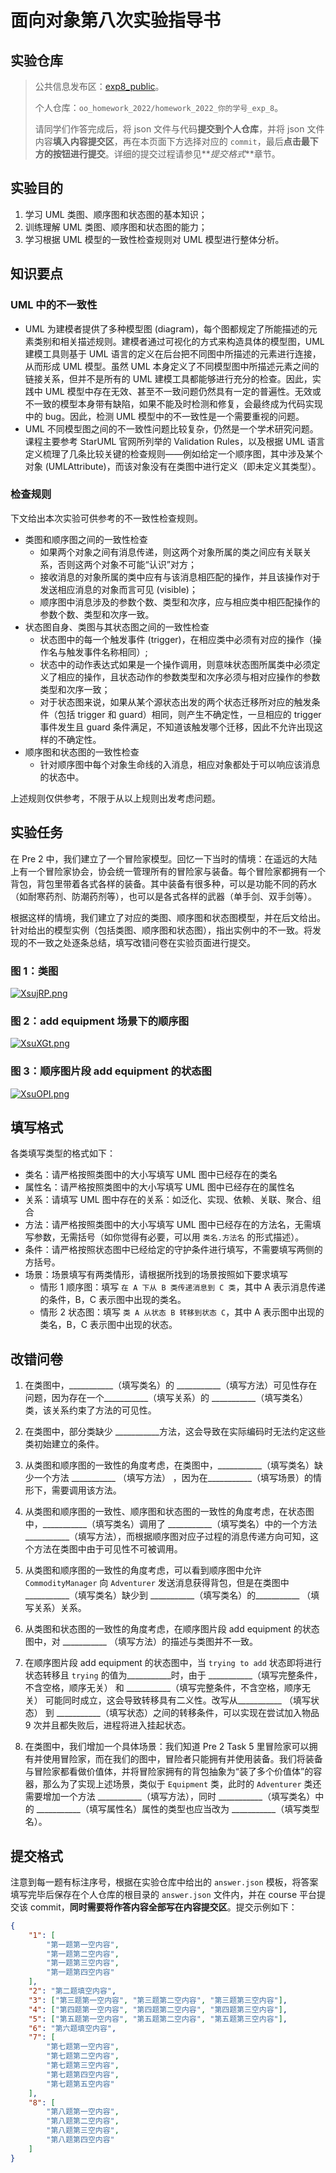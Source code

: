 # 面向对象第八次实验指导书

## 实验仓库

> 公共信息发布区：[exp8_public](http://gitlab.oo.buaa.edu.cn/2022_public/experiment/exp8_public)。
>
> 个人仓库：`oo_homework_2022/homework_2022_你的学号_exp_8`。
>
> 请同学们作答完成后，将 json 文件与代码**提交到个人仓库**，并将 json 文件内容**填入内容提交区**，再在本页面下方选择对应的 `commit`，最后**点击最下方的按钮进行提交**。详细的提交过程请参见**_提交格式_**章节。

## 实验目的

1. 学习 UML 类图、顺序图和状态图的基本知识；
2. 训练理解 UML 类图、顺序图和状态图的能力；
3. 学习根据 UML 模型的一致性检查规则对 UML 模型进行整体分析。

## 知识要点

### UML 中的不一致性

- UML 为建模者提供了多种模型图 (diagram)，每个图都规定了所能描述的元素类别和相关描述规则。建模者通过可视化的方式来构造具体的模型图，UML 建模工具则基于 UML 语言的定义在后台把不同图中所描述的元素进行连接，从而形成 UML 模型。虽然 UML 本身定义了不同模型图中所描述元素之间的链接关系，但并不是所有的 UML 建模工具都能够进行充分的检查。因此，实践中 UML 模型中存在无效、甚至不一致问题仍然具有一定的普遍性。无效或不一致的模型本身带有缺陷，如果不能及时检测和修复，会最终成为代码实现中的 bug。因此，检测 UML 模型中的不一致性是一个需要重视的问题。
- UML 不同模型图之间的不一致性问题比较复杂，仍然是一个学术研究问题。课程主要参考 StarUML 官网所列举的 Validation Rules，以及根据 UML 语言定义梳理了几条比较关键的检查规则——例如给定一个顺序图，其中涉及某个对象 (UMLAttribute)，而该对象没有在类图中进行定义（即未定义其类型）。

### 检查规则

下文给出本次实验可供参考的不一致性检查规则。

- 类图和顺序图之间的一致性检查
  - 如果两个对象之间有消息传递，则这两个对象所属的类之间应有关联关系，否则这两个对象不可能“认识”对方；
  - 接收消息的对象所属的类中应有与该消息相匹配的操作，并且该操作对于发送相应消息的对象而言可见 (visible)；
  - 顺序图中消息涉及的参数个数、类型和次序，应与相应类中相匹配操作的参数个数、类型和次序一致。
- 状态图自身、类图与其状态图之间的一致性检查
  - 状态图中的每一个触发事件 (trigger)，在相应类中必须有对应的操作（操作名与触发事件名称相同）;
  - 状态中的动作表达式如果是一个操作调用，则意味状态图所属类中必须定义了相应的操作，且状态动作的参数类型和次序必须与相对应操作的参数类型和次序一致；
  - 对于状态图来说，如果从某个源状态出发的两个状态迁移所对应的触发条件（包括 trigger 和 guard）相同，则产生不确定性，一旦相应的 trigger 事件发生且 guard 条件满足，不知道该触发哪个迁移，因此不允许出现这样的不确定性。
- 顺序图和状态图的一致性检查
  - 针对顺序图中每个对象生命线的入消息，相应对象都处于可以响应该消息的状态中。

上述规则仅供参考，不限于从以上规则出发考虑问题。

## 实验任务

在 Pre 2 中，我们建立了一个冒险家模型。回忆一下当时的情境：在遥远的大陆上有一个冒险家协会，协会统一管理所有的冒险家与装备。每个冒险家都拥有一个背包，背包里带着各式各样的装备。其中装备有很多种，可以是功能不同的药水（如耐寒药剂、防潮药剂等），也可以是各式各样的武器（单手剑、双手剑等）。

根据这样的情境，我们建立了对应的类图、顺序图和状态图模型，并在后文给出。针对给出的模型实例（包括类图、顺序图和状态图），指出实例中的不一致。将发现的不一致之处逐条总结，填写改错问卷在实验页面进行提交。

### 图 1：类图

[![XsujRP.png](https://s1.ax1x.com/2022/06/09/XsujRP.png)](https://imgtu.com/i/XsujRP)

### 图 2：add equipment 场景下的顺序图

[![XsuXGt.png](https://s1.ax1x.com/2022/06/09/XsuXGt.png)](https://imgtu.com/i/XsuXGt)

### 图 3：顺序图片段 add equipment 的状态图

[![XsuOPI.png](https://s1.ax1x.com/2022/06/09/XsuOPI.png)](https://imgtu.com/i/XsuOPI)

## 填写格式

各类填写类型的格式如下：

- 类名：请严格按照类图中的大小写填写 UML 图中已经存在的类名
- 属性名：请严格按照类图中的大小写填写 UML 图中已经存在的属性名
- 关系：请填写 UML 图中存在的关系：如泛化、实现、依赖、关联、聚合、组合
- 方法：请严格按照类图中的大小写填写 UML 图中已经存在的方法名，无需填写参数，无需括号（如你觉得有必要，可以用 `类名.方法名` 的形式描述）。
- 条件：请严格按照状态图中已经给定的守护条件进行填写，不需要填写两侧的方括号。
- 场景：场景填写有两类情形，请根据所找到的场景按照如下要求填写
  - 情形 1 顺序图：填写 `在 A 下从 B 类传递消息到 C 类`，其中 A 表示消息传递的条件，B，C 表示图中出现的类名。
  - 情形 2 状态图：填写 `类 A 从状态 B 转移到状态 C`，其中 A 表示图中出现的类名，B，C 表示图中出现的状态。

## 改错问卷

1. 在类图中，\_\_\_\_\_\_\_\_\_\_\_（填写类名）的 \_\_\_\_\_\_\_\_\_\_\_（填写方法）可见性存在问题，因为存在一个\_\_\_\_\_\_\_\_\_\_\_（填写关系）的 \_\_\_\_\_\_\_\_\_\_\_（填写类名）类，该关系约束了方法的可见性。

2. 在类图中，部分类缺少 \_\_\_\_\_\_\_\_\_\_\_方法，这会导致在实际编码时无法约定这些类初始建立的条件。

3. 从类图和顺序图的一致性的角度考虑，在类图中，\_\_\_\_\_\_\_\_\_\_\_（填写类名）缺少一个方法 \_\_\_\_\_\_\_\_\_\_\_ （填写方法） ，因为在\_\_\_\_\_\_\_\_\_\_\_（填写场景）的情形下，需要调用该方法。

4. 从类图和顺序图的一致性、顺序图和状态图的一致性的角度考虑，在状态图中，\_\_\_\_\_\_\_\_\_\_\_（填写类名）调用了 \_\_\_\_\_\_\_\_\_\_\_（填写类名）中的一个方法 \_\_\_\_\_\_\_\_\_\_\_（填写方法），而根据顺序图对应子过程的消息传递方向可知，这个方法在类图中由于可见性不可被调用。

5. 从类图和顺序图的一致性的角度考虑，可以看到顺序图中允许 `CommodityManager` 向 `Adventurer` 发送消息获得背包，但是在类图中\_\_\_\_\_\_\_\_\_\_\_（填写类名）缺少到 \_\_\_\_\_\_\_\_\_\_\_（填写类名）的\_\_\_\_\_\_\_\_\_\_\_ （填写关系）关系。

6. 从类图和状态图的一致性的角度考虑，在顺序图片段 add equipment 的状态图中，对 \_\_\_\_\_\_\_\_\_\_\_ （填写方法）的描述与类图并不一致。

7. 在顺序图片段 add equipment 的状态图中，当 `trying to add` 状态即将进行状态转移且 `trying` 的值为\_\_\_\_\_\_\_\_\_\_\_时，由于 \_\_\_\_\_\_\_\_\_\_\_（填写完整条件，不含空格，顺序无关） 和 \_\_\_\_\_\_\_\_\_\_\_（填写完整条件，不含空格，顺序无关） 可能同时成立，这会导致转移具有二义性。改写从\_\_\_\_\_\_\_\_\_\_\_ （填写状态） 到 \_\_\_\_\_\_\_\_\_\_\_（填写状态）之间的转移条件，可以实现在尝试加入物品 9 次并且都失败后，进程将进入挂起状态。

8. 在类图中，我们增加一个具体场景：我们知道 Pre 2 Task 5 里冒险家可以拥有并使用冒险家，而在我们的图中，冒险者只能拥有并使用装备。我们将装备与冒险家都看做价值体，并将冒险家拥有的背包抽象为“装了多个价值体”的容器，那么为了实现上述场景，类似于 `Equipment` 类，此时的 `Adventurer` 类还需要增加一个方法 \_\_\_\_\_\_\_\_\_\_\_（填写方法），同时 \_\_\_\_\_\_\_\_\_\_\_（填写类名）中的 \_\_\_\_\_\_\_\_\_\_\_（填写属性名）属性的类型也应当改为 \_\_\_\_\_\_\_\_\_\_\_（填写类型名）。

## 提交格式

注意到每一题有标注序号，根据在实验仓库中给出的 `answer.json` 模板，将答案填写完毕后保存在个人仓库的根目录的 `answer.json` 文件内，并在 course 平台提交该 commit，**同时需要将作答内容全部写在内容提交区**。提交示例如下：

```json
{
	"1": [
		"第一题第一空内容",
		"第一题第二空内容",
		"第一题第三空内容",
		"第一题第四空内容"
	],
	"2": "第二题填空内容",
	"3": ["第三题第一空内容", "第三题第二空内容", "第三题第三空内容"],
	"4": ["第四题第一空内容", "第四题第二空内容", "第四题第三空内容"],
	"5": ["第五题第一空内容", "第五题第二空内容", "第五题第三空内容"],
	"6": "第六题填空内容",
	"7": [
		"第七题第一空内容",
		"第七题第二空内容",
		"第七题第三空内容",
		"第七题第四空内容",
		"第七题第五空内容"
	],
	"8": [
		"第八题第一空内容",
		"第八题第二空内容",
		"第八题第三空内容",
		"第八题第四空内容"
	]
}
```
